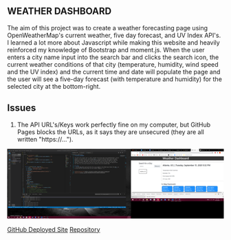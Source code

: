 ## WEATHER DASHBOARD

The aim of this project was to create a weather forecasting page using OpenWeatherMap's current weather, five day forecast, and UV Index API's. I learned a lot more about Javascript while making this website and heavily reinforced my knowledge of Bootstrap and moment.js. When the user enters a city name input into the search bar and clicks the search icon, the current weather conditions of that city (temperature, humidity, wind speed and the UV index) and the current time and date will populate the page and the user will see a five-day forecast (with temperature and humidity) for the selected city at the bottom-right.

## Issues

1. The API URL's/Keys work perfectly fine on my computer, but GitHub Pages blocks the URLs, as it says they are unsecured (they are all written "https://...").

![Screenshot](Assets\Screenshot.png)

[GitHub Deployed Site](https://lnoeltner1.github.io/API_Weather_Dashboard/)
[Repository](https://github.com/LNoeltner1/API_Weather_Dashboard)

